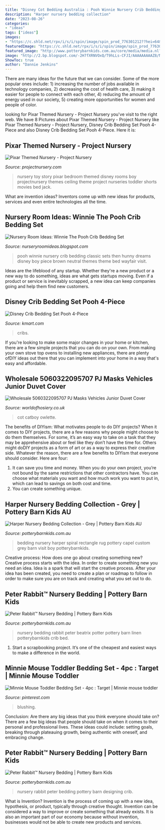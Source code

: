 ```yaml
---
title: "Disney Cot Bedding Australia : Pooh Winnie Nursery Crib Bedding Classic Sets Then Hunny Dreams Disney Boy Piece Brown Neutral Themes Theme Bed Wayfair Visit"
description: "Harper nursery bedding collection"
date: "2023-08-26"
categories:
- "ideas"
tags: ["ideas"]
images:
- "https://c.shld.net/rpx/i/s/i/spin/image/spin_prod_776301212??hei=64&amp;wid=64&amp;qlt=50"
featuredImage: "https://c.shld.net/rpx/i/s/i/spin/image/spin_prod_776301212??hei=64&amp;wid=64&amp;qlt=50"
featured_image: "http://www.potterybarnkids.com.au/core/media/media.nl?id=15436465&amp;c=3572911&amp;h=27459ad67020d5f838eb&amp;resizeid=7&amp;resizeh=1200&amp;resizew=1200"
image: "http://2.bp.blogspot.com/-2H7fXRNVOxQ/T9hLLs-CFJI/AAAAAAAAAZ8/N1seKS7bO9w/s1600/brown+pooh.jpg"
ShowToc: true
author: "Dannie Jenkins"
---
```



There are many ideas for the future that we can consider. Some of the more popular ones include: 1) increasing the number of jobs available in technology companies, 2) decreasing the cost of health care, 3) making it easier for people to connect with each other, 4) reducing the amount of energy used in our society, 5) creating more opportunities for women and people of color.

	

		
looking for Pixar Themed Nursery - Project Nursery you've visit to the right web. We have 8 Pictures about Pixar Themed Nursery - Project Nursery like Pixar Themed Nursery - Project Nursery, Disney Crib Bedding Set Pooh 4-Piece and also Disney Crib Bedding Set Pooh 4-Piece. Here it is:
		
    
## Pixar Themed Nursery - Project Nursery

<img loading=lazy src="http://projectnursery.com/wp-content/uploads/2013/09/image15-900x1024.jpg" onerror="this.onerror=null;this.src='https://tse2.mm.bing.net/th?id=OIP.747tNDgpGEW5LC26lfUG0QHaIb&amp;pid=15.1';" alt="Pixar Themed Nursery - Project Nursery">

_Source: projectnursery.com_

>nursery toy story pixar bedroom themed disney rooms boy projectnursery themes ceiling theme project nurseries toddler shorts movies bed jack. 

	

What are invention ideas?
Inventors come up with new ideas for products, services and even entire technologies all the time.

    
## Nursery Room Ideas: Winnie The Pooh Crib Bedding Set

<img loading=lazy src="http://2.bp.blogspot.com/-2H7fXRNVOxQ/T9hLLs-CFJI/AAAAAAAAAZ8/N1seKS7bO9w/s1600/brown+pooh.jpg" onerror="this.onerror=null;this.src='https://tse3.mm.bing.net/th?id=OIP.I162igAl5aJfgdlKKt89mAHaHa&amp;pid=15.1';" alt="Nursery Room Ideas: Winnie The Pooh Crib Bedding Set">

_Source: nurseryroomideas.blogspot.com_

>pooh winnie nursery crib bedding classic sets then hunny dreams disney boy piece brown neutral themes theme bed wayfair visit. 

	

Ideas are the lifeblood of any startup. Whether they're a new product or a new way to do something, ideas are what gets startups moving. Even if a product or service is inevitably scrapped, a new idea can keep companies going and help them find new customers.

    
## Disney Crib Bedding Set Pooh 4-Piece

<img loading=lazy src="https://c.shld.net/rpx/i/s/i/spin/image/spin_prod_776301212??hei=64&amp;wid=64&amp;qlt=50" onerror="this.onerror=null;this.src='https://tse1.mm.bing.net/th?id=OIP.84U5eyq2ihI6IjFkkkO34wHaF7&amp;pid=15.1';" alt="Disney Crib Bedding Set Pooh 4-Piece">

_Source: kmart.com_

>cribs. 

	

If you're looking to make some major changes in your home or kitchen, there are a few simple projects that you can do on your own. From making your own stove top ovens to installing new appliances, there are plenty ofDIY ideas out there that you can implement into your home in a way that's easy and affordable.

    
## Wholesale 5060322095707 PJ Masks Vehicles Junior Duvet Cover

<img loading=lazy src="https://www.worldofhosiery.co.uk/images/detailed/28/JR1-PJM-VEH-06_PJ_Masks_Junior_Duvet_Cover_Set.jpg" onerror="this.onerror=null;this.src='https://tse2.mm.bing.net/th?id=OIP.akIcfj5O3kLIXRLGmTDS4QHaId&amp;pid=15.1';" alt="Wholesale 5060322095707 PJ Masks Vehicles Junior Duvet Cover">

_Source: worldofhosiery.co.uk_

>cot catboy owlette. 

	

The benefits of DIYism: What motivates people to do DIY projects?
When it comes to DIY projects, there are a few reasons why people might choose to do them themselves. For some, it’s an easy way to take on a task that they may be apprehensive about or feel like they don’t have the time for. Others might doDIY projects as a form of art or as a way to express their creative side. Whatever the reason, there are a few benefits to DIYism that everyone should consider. Here are four: 
1) It can save you time and money. When you do your own project, you’re not bound by the same restrictions that other contractors have. You can choose what materials you want and how much work you want to put in, which can lead to savings on both cost and time. 
2) You can create something unique.

    
## Harper Nursery Bedding Collection - Grey | Pottery Barn Kids AU

<img loading=lazy src="http://www.potterybarnkids.com.au/core/media/media.nl?id=15504564&amp;c=3572911&amp;h=47744f0242f258b1514d&amp;resizeid=7&amp;resizeh=1200&amp;resizew=1200" onerror="this.onerror=null;this.src='https://tse4.mm.bing.net/th?id=OIP.rhbXH8WJIjraN4v_fkl9GgHaGi&amp;pid=15.1';" alt="Harper Nursery Bedding Collection - Grey | Pottery Barn Kids AU">

_Source: potterybarnkids.com.au_

>bedding nursery harper spiral rectangle rug pottery capel custom grey barn visit boy potterybarnkids. 

	

Creative process: How does one go about creating something new?
Creative process starts with the idea. In order to create something new you need an idea. Idea is a spark that will start the creative process. After your idea has been created, you need to create a plan or roadmap to follow in order to make sure you are on track and creating what you set out to do.

    
## Peter Rabbit™ Nursery Bedding | Pottery Barn Kids

<img loading=lazy src="http://www.potterybarnkids.com.au/core/media/media.nl?id=15436468&amp;c=3572911&amp;h=9b0eba014dd2d2bd30be&amp;resizeid=7&amp;resizeh=1200&amp;resizew=1200" onerror="this.onerror=null;this.src='https://tse1.mm.bing.net/th?id=OIP.7Zlzj7V-D_LHcMfIW8DBJwHaGi&amp;pid=15.1';" alt="Peter Rabbit™ Nursery Bedding | Pottery Barn Kids">

_Source: potterybarnkids.com.au_

>nursery bedding rabbit peter beatrix potter pottery barn linen potterybarnkids crib bed. 

	

1. Start a scrapbooking project. It’s one of the cheapest and easiest ways to make a difference in the world.

    
## Minnie Mouse Toddler Bedding Set - 4pc : Target | Minnie Mouse Toddler

<img loading=lazy src="https://i.pinimg.com/originals/ad/31/fc/ad31fcc20bfe89547c3afbafda73f1c0.jpg" onerror="this.onerror=null;this.src='https://tse1.mm.bing.net/th?id=OIP.8Sr4UO78I1zQWv1h91r1EwHaHa&amp;pid=15.1';" alt="Minnie Mouse Toddler Bedding Set - 4pc : Target | Minnie mouse toddler">

_Source: pinterest.com_

>blushing. 

	

Conclusion: Are there any big ideas that you think everyone should take on?
There are a few big ideas that people should take on when it comes to their personal and professional lives. These ideas could include: setting goals, breaking through plateauing growth, being authentic with oneself, and embracing change.

    
## Peter Rabbit™ Nursery Bedding | Pottery Barn Kids

<img loading=lazy src="http://www.potterybarnkids.com.au/core/media/media.nl?id=15436465&amp;c=3572911&amp;h=27459ad67020d5f838eb&amp;resizeid=7&amp;resizeh=1200&amp;resizew=1200" onerror="this.onerror=null;this.src='https://tse2.mm.bing.net/th?id=OIP.p9KmLq_DVDa630Rc3wZlpAHaGi&amp;pid=15.1';" alt="Peter Rabbit™ Nursery Bedding | Pottery Barn Kids">

_Source: potterybarnkids.com.au_

>nursery rabbit peter bedding pottery barn designing crib. 

	

What is Invention?
Invention is the process of coming up with a new idea, hypothesis, or product, typically through creative thought. Invention can be considered a way to improve or create something that already exists. It is also an important part of our economy because without invention, businesses would not be able to create new products and services.

